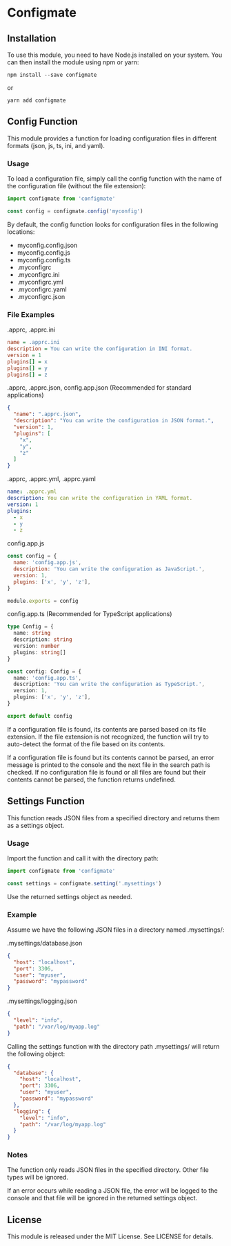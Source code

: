 # Configmate

## Installation

To use this module, you need to have Node.js installed on your system. You can then install the module using npm or yarn:

```
npm install --save configmate
```
or
```
yarn add configmate
```

## Config Function

This module provides a function for loading configuration files in different formats (json, js, ts, ini, and yaml).

### Usage

To load a configuration file, simply call the config function with the name of the configuration file (without the file extension):

```js
import configmate from 'configmate'

const config = configmate.config('myconfig')
```

By default, the config function looks for configuration files in the following locations:

- myconfig.config.json
- myconfig.config.js
- myconfig.config.ts
- .myconfigrc
- .myconfigrc.ini
- .myconfigrc.yml
- .myconfigrc.yaml
- .myconfigrc.json

### File Examples

.apprc, .apprc.ini

```ini
name = .apprc.ini
description = You can write the configuration in INI format.
version = 1
plugins[] = x
plugins[] = y
plugins[] = z
```

.apprc, .apprc.json, config.app.json (Recommended for standard applications)

```json
{
  "name": ".apprc.json",
  "description": "You can write the configuration in JSON format.",
  "version": 1,
  "plugins": [
    "x",
    "y",
    "z"
  ]
}
```

.apprc, .apprc.yml, .apprc.yaml

```yaml
name: .apprc.yml
description: You can write the configuration in YAML format.
version: 1
plugins:
  - x
  - y
  - z
```

config.app.js

```js
const config = {
  name: 'config.app.js',
  description: 'You can write the configuration as JavaScript.',
  version: 1,
  plugins: ['x', 'y', 'z'],
}

module.exports = config
```

config.app.ts (Recommended for TypeScript applications)

```ts
type Config = {
  name: string
  description: string
  version: number
  plugins: string[]
}

const config: Config = {
  name: 'config.app.ts',
  description: 'You can write the configuration as TypeScript.',
  version: 1,
  plugins: ['x', 'y', 'z'],
}

export default config
```
If a configuration file is found, its contents are parsed based on its file extension. If the file extension is not recognized, the function will try to auto-detect the format of the file based on its contents.

If a configuration file is found but its contents cannot be parsed, an error message is printed to the console and the next file in the search path is checked. If no configuration file is found or all files are found but their contents cannot be parsed, the function returns undefined.


## Settings Function

This function reads JSON files from a specified directory and returns them as a settings object.

### Usage

Import the function and call it with the directory path:

```js
import configmate from 'configmate'

const settings = configmate.setting('.mysettings')
```

Use the returned settings object as needed.

### Example

Assume we have the following JSON files in a directory named .mysettings/:

.mysettings/database.json

```json
{
  "host": "localhost",
  "port": 3306,
  "user": "myuser",
  "password": "mypassword"
}
```

.mysettings/logging.json

```json
{
  "level": "info",
  "path": "/var/log/myapp.log"
}
```

Calling the settings function with the directory path .mysettings/ will return the following object:

```json
{
  "database": {
    "host": "localhost",
    "port": 3306,
    "user": "myuser",
    "password": "mypassword"
  },
  "logging": {
    "level": "info",
    "path": "/var/log/myapp.log"
  }
}
```

### Notes

The function only reads JSON files in the specified directory. Other file types will be ignored.

If an error occurs while reading a JSON file, the error will be logged to the console and that file will be ignored in the returned settings object.

## License

This module is released under the MIT License. See LICENSE for details.
